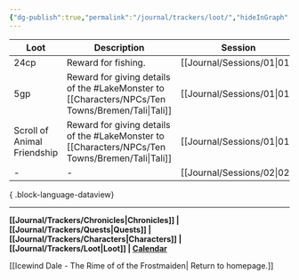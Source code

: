```yaml
---
{"dg-publish":true,"permalink":"/journal/trackers/loot/","hideInGraph":true}
---
```


| Loot                        | Description                                                | Session                        |
| --------------------------- | ---------------------------------------------------------- | ------------------------------ |
| 24cp                        | Reward for fishing.                                        | [[Journal/Sessions/01\|01]] |
| 5gp                         | Reward for giving details of the #LakeMonster  to [[Characters/NPCs/Ten Towns/Bremen/Tali\|Tali]] | [[Journal/Sessions/01\|01]] |
| Scroll of Animal Friendship | Reward for giving details of the #LakeMonster  to [[Characters/NPCs/Ten Towns/Bremen/Tali\|Tali]] | [[Journal/Sessions/01\|01]] |
| \-                          | \-                                                         | [[Journal/Sessions/02\|02]] |

{ .block-language-dataview}

---

**[[Journal/Trackers/Chronicles\|Chronicles]] | [[Journal/Trackers/Quests\|Quests]] |  [[Journal/Trackers/Characters\|Characters]]  | [[Journal/Trackers/Loot\|Loot]] | [Calendar](https://app.fantasy-calendar.com/calendars/b92ff6b73ed0d08bb329405ca22ef86f)**

[[Icewind Dale -  The Rime of of the Frostmaiden\| Return to homepage.]]
